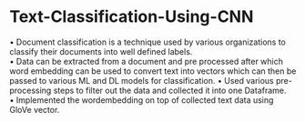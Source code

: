 # Text-Classification-Using-CNN

•	Document classification is a technique used by various organizations to classify their documents into well defined labels. </br> 
•	Data can be extracted from a document and pre processed after which word embedding can be used to convert text into vectors which can then be passed to various ML and DL models for classification.
•	Used various pre-processing steps to filter out the data and collected it into one Dataframe.</br> 
•	Implemented the wordembedding on top of collected text data using GloVe vector.

